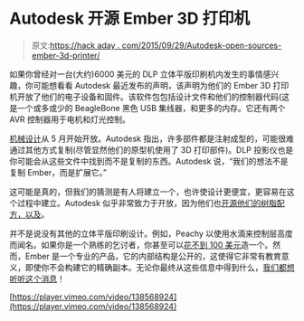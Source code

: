 # Autodesk 开源 Ember 3D 打印机

> 原文:[https://hack aday . com/2015/09/29/Autodesk-open-sources-ember-3d-printer/](https://hackaday.com/2015/09/29/autodesk-open-sources-ember-3d-printer/)

如果你曾经对一台(大约)6000 美元的 DLP 立体平版印刷机内发生的事情感兴趣，你可能想看看 Autodesk 最近发布的声明，该声明为他们的 Ember 3D 打印机开放了他们的电子设备和固件。该软件包包括设计文件和他们的控制器代码(这是一个或多或少的 BeagleBone 黑色 USB 集线器，和更多的内存。它还有两个 AVR 控制器用于电机和灯光控制。

[机械设计](http://learn.ember.autodesk.com/blog/ember-open-source-cad)从 5 月开始开放。Autodesk 指出，许多部件都是注射成型的，可能很难通过其他方式复制(尽管显然他们的原型机使用了 3D 打印部件)。DLP 投影仪也是你可能会从这些文件中找到而不是复制的东西。Autodesk 说，“我们的想法不是复制 Ember，而是扩展它。”

这可能是真的，但我们的猜测是有人将建立一个，也许使设计更便宜，更容易在这个过程中建立。Autodesk 似乎非常致力于开放，因为他们也[开源他们的树脂配方，以及](http://learn.ember.autodesk.com/blog/open-source-resin)。

并不是说没有其他的立体平版印刷设计。例如，Peachy 以使用水滴来控制层高度而闻名。如果你是一个熟练的乞讨者，你甚至可以[花不到 100 美元](http://hackaday.com/2015/06/10/astoundingly-great-60-3d-printer-called-chimera-bests-your-printer/)造一个。然而，Ember 是一个专业的产品，它的内部结构是公开的，这使得它非常有教育意义，即使你不会构建它的精确副本。无论你最终从这些信息中得到什么，[我们都想听听这个消息](http://hackaday.com/submit-a-tip/)！

[https://player.vimeo.com/video/138568924](https://player.vimeo.com/video/138568924)